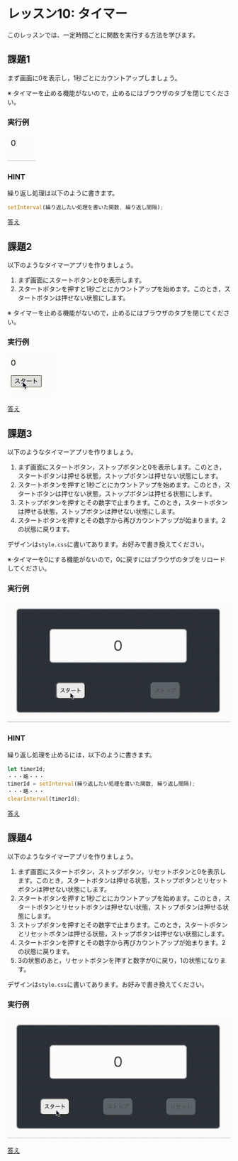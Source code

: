 # レッスン10: タイマー

このレッスンでは、一定時間ごとに関数を実行する方法を学びます。

## 課題1

まず画面に0を表示し，1秒ごとにカウントアップしましょう。

※ タイマーを止める機能がないので，止めるにはブラウザのタブを閉じてください。

### 実行例
![実行例](assets/movgif/lesson10-01-01.gif)

### HINT

繰り返し処理は以下のように書きます。

```js
setInterval(繰り返したい処理を書いた関数, 繰り返し間隔);
```

[答え](samples/lesson10/lesson10-01)

## 課題2

以下のようなタイマーアプリを作りましょう。

1. まず画面にスタートボタンと0を表示します。
2. スタートボタンを押すと1秒ごとにカウントアップを始めます。このとき，スタートボタンは押せない状態にします。

※ タイマーを止める機能がないので，止めるにはブラウザのタブを閉じてください。

### 実行例
![実行例](assets/movgif/lesson10-02-01.gif)

[答え](samples/lesson10/lesson10-02)

## 課題3

以下のようなタイマーアプリを作りましょう。

1. まず画面にスタートボタン，ストップボタンと0を表示します。このとき，スタートボタンは押せる状態，ストップボタンは押せない状態にします。
2. スタートボタンを押すと1秒ごとにカウントアップを始めます。このとき，スタートボタンは押せない状態，ストップボタンは押せる状態にします。
3. ストップボタンを押すとその数字で止まります。このとき，スタートボタンは押せる状態，ストップボタンは押せない状態にします。
4. スタートボタンを押すとその数字から再びカウントアップが始まります。2の状態に戻ります。

デザインは`style.css`に書いてあります。お好みで書き換えてください。

※ タイマーを0にする機能がないので，0に戻すにはブラウザのタブをリロードしてください。

### 実行例
![実行例](assets/movgif/lesson10-03-01.gif)

### HINT

繰り返し処理を止めるには，以下のように書きます。

```js
let timerId;
・・・略・・・
timerId = setInterval(繰り返したい処理を書いた関数, 繰り返し間隔);
・・・略・・・
clearInterval(timerId);
```

[答え](samples/lesson10/lesson10-03)

## 課題4

以下のようなタイマーアプリを作りましょう。

1. まず画面にスタートボタン，ストップボタン，リセットボタンと0を表示します。このとき，スタートボタンは押せる状態，ストップボタンとリセットボタンは押せない状態にします。
2. スタートボタンを押すと1秒ごとにカウントアップを始めます。このとき，スタートボタンとリセットボタンは押せない状態，ストップボタンは押せる状態にします。
3. ストップボタンを押すとその数字で止まります。このとき，スタートボタンとリセットボタンは押せる状態，ストップボタンは押せない状態にします。
4. スタートボタンを押すとその数字から再びカウントアップが始まります。2の状態に戻ります。
5. 3の状態のあと，リセットボタンを押すと数字が0に戻り，1の状態になります。

デザインは`style.css`に書いてあります。お好みで書き換えてください。

### 実行例
![実行例](assets/movgif/lesson10-04-01.gif)

[答え](samples/lesson10/lesson10-04)

